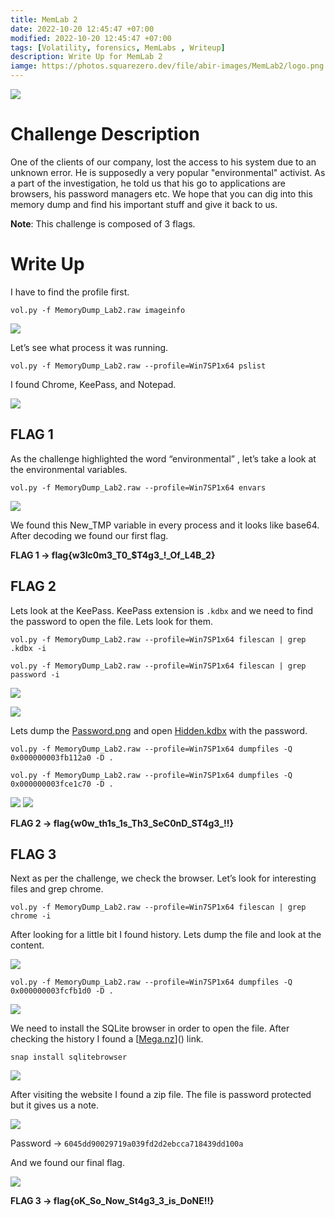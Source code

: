 ```yaml
---
title: MemLab 2
date: 2022-10-20 12:45:47 +07:00
modified: 2022-10-20 12:45:47 +07:00
tags: [Volatility, forensics, MemLabs , Writeup]
description: Write Up for MemLab 2
iamge: https://photos.squarezero.dev/file/abir-images/MemLab2/logo.png
---
```

![](https://photos.squarezero.dev/file/abir-images/MemLab2/logo.png)

# Challenge Description

One of the clients of our company, lost the access to his system due to an unknown error. He is supposedly a very popular "environmental" activist. As a part of the investigation, he told us 
that his go to applications are browsers, his password managers etc. We hope that you can dig into this memory dump and find his important stuff and give it back to us.

**Note**: This challenge is composed of 3 flags.

# Write Up

I have to find the profile first. 

`vol.py -f MemoryDump_Lab2.raw imageinfo`

![](https://photos.squarezero.dev/file/abir-images/MemLab2/1.png)

Let’s see what process it was running. 

`vol.py -f MemoryDump_Lab2.raw --profile=Win7SP1x64 pslist`

I found Chrome, KeePass, and Notepad.

![](https://photos.squarezero.dev/file/abir-images/MemLab2/2.png)

## FLAG 1

As the challenge highlighted the word “environmental” , let’s take a look at the environmental variables. 

`vol.py -f MemoryDump_Lab2.raw --profile=Win7SP1x64 envars`

![](https://photos.squarezero.dev/file/abir-images/MemLab2/3.png)

We found this New_TMP variable in every process and it looks like base64. After decoding we found our first flag.

**FLAG 1 → flag{w3lc0m3_T0_$T4g3_!_Of_L4B_2}**

## FLAG 2

Lets look at the KeePass. KeePass extension is `.kdbx` and we need to find the password to open the file. Lets look for them.

`vol.py -f MemoryDump_Lab2.raw --profile=Win7SP1x64 filescan | grep .kdbx -i`

`vol.py -f MemoryDump_Lab2.raw --profile=Win7SP1x64 filescan | grep password -i`

![](https://photos.squarezero.dev/file/abir-images/MemLab2/9.png)

![](https://photos.squarezero.dev/file/abir-images/MemLab2/10.png)

Lets dump the [Password.png]() and open [Hidden.kdbx]() with the password.

`vol.py -f MemoryDump_Lab2.raw --profile=Win7SP1x64 dumpfiles -Q 0x000000003fb112a0 -D .`

`vol.py -f MemoryDump_Lab2.raw --profile=Win7SP1x64 dumpfiles -Q 0x000000003fce1c70 -D .`

![](https://photos.squarezero.dev/file/abir-images/MemLab2/11.png)
![](https://photos.squarezero.dev/file/abir-images/MemLab2/12.png)

**FLAG 2 → flag{w0w_th1s_1s_Th3_SeC0nD_ST4g3_!!}**

## FLAG 3

Next as per the challenge, we check the browser. Let’s look for interesting files and grep chrome.

`vol.py -f MemoryDump_Lab2.raw --profile=Win7SP1x64 filescan | grep chrome -i`

After looking for a little bit I found history. Lets dump the file and look at the content.

![](https://photos.squarezero.dev/file/abir-images/MemLab2/4.png)

`vol.py -f MemoryDump_Lab2.raw --profile=Win7SP1x64 dumpfiles -Q 0x000000003fcfb1d0 -D .`

![](https://photos.squarezero.dev/file/abir-images/MemLab2/5.png)

We need to install the SQLite browser in order to open the file. After checking the history I found a [[Mega.nz](http://Mega.nz)]() link. 

`snap install sqlitebrowser`

![](https://photos.squarezero.dev/file/abir-images/MemLab2/6.png)

After visiting the website I found a zip file. The file is password protected but it gives us a note.

![](https://photos.squarezero.dev/file/abir-images/MemLab2/7.png)

Password → `6045dd90029719a039fd2d2ebcca718439dd100a`

And we found our final flag.

![](https://photos.squarezero.dev/file/abir-images/MemLab2/8.png)

**FLAG 3 → flag{oK_So_Now_St4g3_3_is_DoNE!!}**